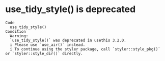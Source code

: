 # use_tidy_style() is deprecated

    Code
      use_tidy_style()
    Condition
      Warning:
      `use_tidy_style()` was deprecated in usethis 3.2.0.
      i Please use `use_air()` instead.
      i To continue using the styler package, call `styler::style_pkg()` or `styler::style_dir()` directly.

